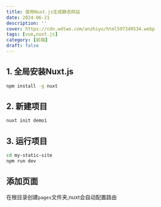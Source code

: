 ```yaml
---
title: 使用Nuxt.js生成静态网站
date: 2024-06-21
description: ''
cover: https://cdn.wdtwo.com/anzhiyu/html597349534.webp
tags: [vue,nuxt.js]
category: [前端]
draft: false 
---
```


## 1. 全局安装Nuxt.js
```bash
npm install -g nuxt
```
## 2. 新建项目
```bash
nuxt init demo1
```
## 3. 运行项目
```bash
cd my-static-site
npm run dev
```
## 添加页面
在根目录创建`pages`文件夹,nuxt会自动配置路由
